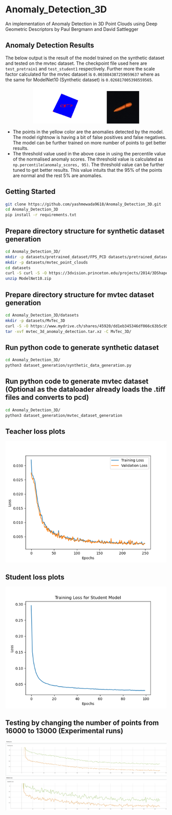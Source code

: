 # Anomaly_Detection_3D
An implementation of Anomaly Detection in 3D Point Clouds using Deep Geometric Descriptors by Paul Bergmann and David Sattlegger

## Anomaly Detection Results

The below output is the result of the model trained on the synthetic dataset and tested on the mvtec dataset. The checkpoint file used here are `test_pretrain1` and `test_student1` respectively. Further more the scale factor calculated for the mvtec dataset is `0.003884387259059637` where as the same for ModelNet10 (Synthetic dataset) is `0.026817005398559565`. 

<p align="center">
  <img src="runs/test_student1/Anomaly_Detection.png" alt="Plot 1" width="45%">
  <img src="runs/test_student1/001.png" alt="Plot 2" width="20%">
</p>

- The points in the yellow color are the anomalies detected by the model. The model rightnow is having a bit of false positives and false negatives. The model can be further trained on more number of points to get better results.
- The threshold value used in the above case in using the percentile value of the normalised anomaly scores. The threshold value is calculated as `np.percentile(anomaly_scores, 95)`. The threshold value can be further tuned to get better results. This value intuits that the 95% of the points are normal and the rest 5% are anomalies.

## Getting Started

```bash
git clone https://github.com/yashmewada9618/Anomaly_Detection_3D.git
cd Anomaly_Detection_3D
pip install -r requirements.txt
```

## Prepare directory structure for synthetic dataset generation

```bash
cd Anomaly_Detection_3D/
mkdir -p datasets/pretrained_dataset/FPS_PCD datasets/pretrained_dataset/Original_PCD datasets/pretrained_dataset/Scenes datasets pretrained_dataset/train pretrained_dataset/val
mkdir -p datasets/mvtec_point_clouds
cd datasets
curl -S curl -S -O https://3dvision.princeton.edu/projects/2014/3DShapeNets/ModelNet10.zip
unzip ModelNet10.zip
```

## Prepare directory structure for mvtec dataset generation

```bash
cd Anomaly_Detection_3D/datasets
mkdir -p datasets/MvTec_3D
curl -S -O https://www.mydrive.ch/shares/45920/dd1eb345346df066c63b5c95676b961b/download/428824485-1643285832/mvtec_3d_anomaly_detection.tar.xz
tar -xvf mvtec_3d_anomaly_detection.tar.xz -C MvTec_3D/
```


## Run python code to generate synthetic dataset

```bash
cd Anomaly_Detection_3D/
python3 dataset_generation/synthetic_data_generation.py
```

## Run python code to generate mvtec dataset (Optional as the dataloader already loads the .tiff files and converts to pcd)

```bash
cd Anomaly_Detection_3D/
python3 dataset_generation/mvtec_dataset_generation
```

## Teacher loss plots
![Train and Validation Loss](runs/exp3/Teacher_Loss.png)

## Student loss plots
![Student Loss](runs/test_student1/Loss.png)


## Testing by changing the number of points from 16000 to 13000 (Experimental runs)
![Change of points](runs/test_pretrain2/Effect_of_pts.png)


